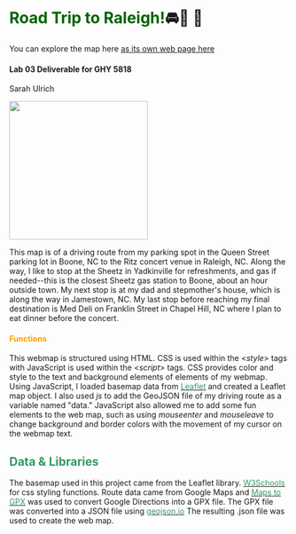 # <span style= "color:darkgreen">Road Trip to Raleigh!</span>🚘🎤 👯

You can explore the map here [as its own web page here](index.html)

#### <span style= "#FF0D65">Lab 03 Deliverable for GHY 5818</span>
Sarah Ulrich

<img src= "https://assets.livenationcdn.com/uploads/ritz_1024x576.jpg?auto=webp&quality=70&width=384" width=250/>

This map is of a driving route from my parking spot in the Queen Street parking lot in Boone, NC to the Ritz concert venue in Raleigh, NC. Along the way, I like to stop at the Sheetz in Yadkinville for refreshments, and gas if needed--this is the closest Sheetz gas station to Boone, about an hour outside town. My next stop is at my dad and stepmother's house, which is along the way in Jamestown, NC. My last stop before reaching my final destination is Med Deli on Franklin Street in Chapel Hill, NC where I plan to eat dinner before the concert. 

#### <span style="color: #ff9d00">Functions</span>

This webmap is structured using HTML. CSS is used within the <*style*> tags with JavaScript is used within the <*script*> tags. CSS provides color and style to the text and background elements of elements of my webmap. Using JavaScript, I loaded basemap data from <a href="https://leaflet-extras.github.io/leaflet-providers/preview/"><span style="color:#339966">Leaflet</span></a> and created a Leaflet map object. I also used *js* to add the GeoJSON file of my driving route as a variable named "data." JavaScript also allowed me to add some fun elements to the web map, such as using *mouseenter* and *mouseleave* to change background and border colors with the movement of my cursor on the webmap text. 
       
## <span style="color:#339966">Data & Libraries</span>
The basemap used in this project came from the Leaflet library. 
<a href="https://www.w3schools.com/cssref/index.php"><span style="color:#339966">W3Schools</span></a> for css styling functions. 
Route data came from Google Maps and <a href="https://mapstogpx.com/"><span style="color:#339966">Maps to GPX</span></a> was used to convert Google Directions into a GPX file. The GPX file was converted into a JSON file using <a href="https://geojson.io/#map=7.82/36.016/-80.153"><span style="color:#339966">geojson.io</span></a> The resulting .json file was used to create the web map. 
